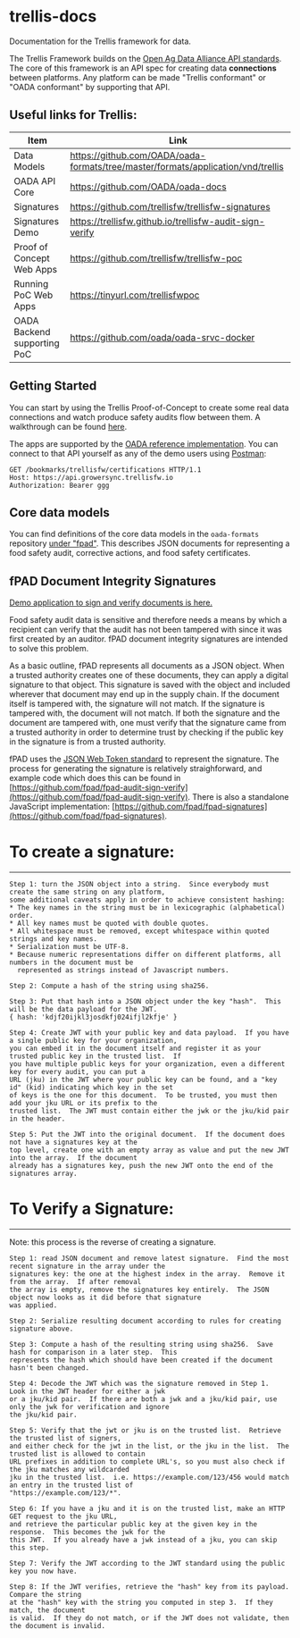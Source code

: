# trellis-docs
Documentation for the Trellis framework for data.

The Trellis Framework builds on the [Open Ag Data Alliance API standards](https://github.com/oada/oada-docs).
The core of this framework is an API spec for creating data **connections** between
platforms. Any platform can be made "Trellis conformant" or "OADA conformant" by supporting
that API.

## Useful links for Trellis:
| Item | Link |
| --- | --- |
|  Data Models   |  https://github.com/OADA/oada-formats/tree/master/formats/application/vnd/trellis |
|  OADA API Core |  https://github.com/OADA/oada-docs |
|  Signatures    |  https://github.com/trellisfw/trellisfw-signatures |
|  Signatures Demo | https://trellisfw.github.io/trellisfw-audit-sign-verify |
|  Proof of Concept Web Apps | https://github.com/trellisfw/trellisfw-poc |
|  Running PoC Web Apps | https://tinyurl.com/trellisfwpoc |
|  OADA Backend supporting PoC | https://github.com/oada/oada-srvc-docker |

## Getting Started

You can start by using the Trellis Proof-of-Concept to create some real data connections and
watch produce safety audits flow between them.  A walkthrough can be found [here](https://trellisfw.github.io/trellisfw-poc).

The apps are supported by the [OADA reference implementation](https://github.com/oada/oada-srvc-docker).  You
can connect to that API yourself as any of the demo users using [Postman](https://www.getpostman.com/):

```http
GET /bookmarks/trellisfw/certifications HTTP/1.1
Host: https://api.growersync.trellisfw.io
Authorization: Bearer ggg
```


## Core data models
You can find definitions of the core data models in the `oada-formats` repository 
[under "fpad"](https://github.com/OADA/oada-formats/tree/master/formats/application/vnd/fpad).
This describes JSON documents for representing a food safety audit, corrective actions, and
food safety certificates.  

## fPAD Document Integrity Signatures

[Demo application to sign and verify documents is here.](https://fpad.github.io/fpad-audit-sign-verify)

Food safety audit data is sensitive and therefore needs a means by which a recipient can verify
that the audit has not been tampered with since it was first created by an auditor.  fPAD 
document integrity signatures are intended to solve this problem.

As a basic outline, fPAD represents all documents as a JSON object.  When a trusted authority creates
one of these documents, they can apply a digital signature to that object.  This signature is saved with 
the object and included wherever that document may end up in the supply chain.  If the document itself
is tampered with, the signature will not match.  If the signature is tampered with, the document
will not match.  If both the signature and the document are tampered with, one must verify that the
signature came from a trusted authority in order to determine trust by checking if the public key
in the signature is from a trusted authority.

fPAD uses the [JSON Web Token standard](https://jwt.io) to represent the signature.  The process
for generating the signature is relatively straighforward, and example code which does this can 
be found in [https://github.com/fpad/fpad-audit-sign-verify](https://github.com/fpad/fpad-audit-sign-verify).
There is also a standalone JavaScript implementation: 
[https://github.com/fpad/fpad-signatures](https://github.com/fpad/fpad-signatures).

# To create a signature:
---------------------------------------------------------
```
Step 1: turn the JSON object into a string.  Since everybody must create the same string on any platform,
some additional caveats apply in order to achieve consistent hashing: 
* The key names in the string must be in lexicographic (alphabetical) order.
* All key names must be quoted with double quotes.
* All whitespace must be removed, except whitespace within quoted strings and key names.
* Serialization must be UTF-8.
* Because numeric representations differ on different platforms, all numbers in the document must be 
  represented as strings instead of Javascript numbers.

Step 2: Compute a hash of the string using sha256.

Step 3: Put that hash into a JSON object under the key "hash".  This will be the data payload for the JWT.
{ hash: 'kdjf20ijkl3josdkfj024ifjl2kfje' }

Step 4: Create JWT with your public key and data payload.  If you have a single public key for your organization,
you can embed it in the document itself and register it as your trusted public key in the trusted list.  If
you have multiple public keys for your organization, even a different key for every audit, you can put a
URL (jku) in the JWT where your public key can be found, and a "key id" (kid) indicating which key in the set 
of keys is the one for this document.  To be trusted, you must then add your jku URL or its prefix to the
trusted list.  The JWT must contain either the jwk or the jku/kid pair in the header.

Step 5: Put the JWT into the original document.  If the document does not have a signatures key at the
top level, create one with an empty array as value and put the new JWT into the array.  If the document
already has a signatures key, push the new JWT onto the end of the signatures array.
```


# To Verify a Signature:
---------------------------------------------------------
Note: this process is the reverse of creating a signature.
```
Step 1: read JSON document and remove latest signature.  Find the most recent signature in the array under the 
signatures key: the one at the highest index in the array.  Remove it from the array.  If after removal
the array is empty, remove the signatures key entirely.  The JSON object now looks as it did before that signature 
was applied.

Step 2: Serialize resulting document according to rules for creating signature above.  

Step 3: Compute a hash of the resulting string using sha256.  Save hash for comparison in a later step.  This 
represents the hash which should have been created if the document hasn't been changed.

Step 4: Decode the JWT which was the signature removed in Step 1.  Look in the JWT header for either a jwk
or a jku/kid pair.  If there are both a jwk and a jku/kid pair, use only the jwk for verification and ignore
the jku/kid pair.  

Step 5: Verify that the jwt or jku is on the trusted list.  Retrieve the trusted list of signers,
and either check for the jwt in the list, or the jku in the list.  The trusted list is allowed to contain
URL prefixes in addition to complete URL's, so you must also check if the jku matches any wildcarded
jku in the trusted list.  i.e. https://example.com/123/456 would match an entry in the trusted list of 
"https://example.com/123/*".

Step 6: If you have a jku and it is on the trusted list, make an HTTP GET request to the jku URL,
and retrieve the particular public key at the given key in the response.  This becomes the jwk for the 
this JWT.  If you already have a jwk instead of a jku, you can skip this step.

Step 7: Verify the JWT according to the JWT standard using the public key you now have.

Step 8: If the JWT verifies, retrieve the "hash" key from its payload.  Compare the string
at the "hash" key with the string you computed in step 3.  If they match, the document
is valid.  If they do not match, or if the JWT does not validate, then the document is invalid.
